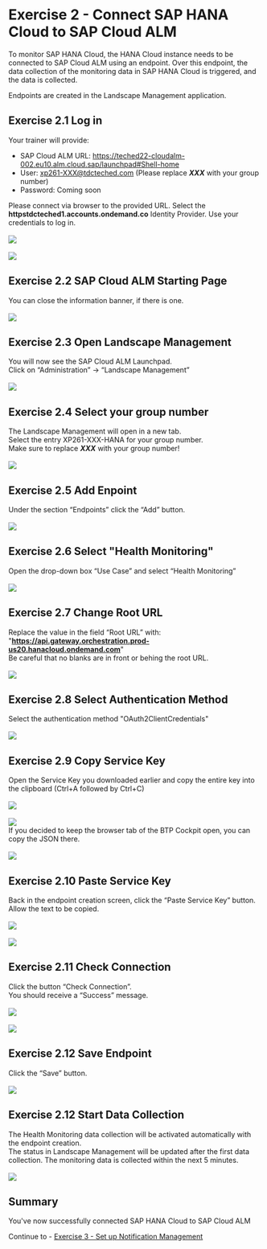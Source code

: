 # Exercise 2 - Connect SAP HANA Cloud to SAP Cloud ALM

To monitor SAP HANA Cloud, the HANA Cloud instance needs to be connected to SAP Cloud ALM using an endpoint. Over this endpoint, the data collection of the monitoring data in SAP HANA Cloud is triggered, and the data is collected.

Endpoints are created in the Landscape Management application.

## Exercise 2.1 Log in

Your trainer will provide:  
- SAP Cloud ALM URL: https://teched22-cloudalm-002.eu10.alm.cloud.sap/launchpad#Shell-home
- User: xp261-XXX@tdcteched.com (Please replace _**XXX**_ with your group number)
- Password: Coming soon

Please connect via browser to the provided URL. Select the **httpstdcteched1.accounts.ondemand.co** Identity Provider.
Use your credentials to log in.  
<br>![](/exercises/ex2/images/Ex2_1.png)  
<br>![](/exercises/ex2/images/Ex2_2.png)

## Exercise 2.2 SAP Cloud ALM Starting Page

You can close the information banner, if there is one.  
<br>![](/exercises/ex2/images/Ex2_3.png)

## Exercise 2.3 Open Landscape Management

You will now see the SAP Cloud ALM Launchpad.  
Click on “Administration” → “Landscape Management”  
<br>![](/exercises/ex2/images/Ex2_4.png)

## Exercise 2.4 Select your group number

The Landscape Management will open in a new tab.  
Select the entry XP261-XXX-HANA for your group number.  
Make sure to replace _**XXX**_ with your group number!  
<br>![](/exercises/ex2/images/Ex2_5.png)

## Exercise 2.5 Add Enpoint

Under the section “Endpoints” click the “Add” button.  
<br>![](/exercises/ex2/images/Ex2_6.png)

## Exercise 2.6 Select "Health Monitoring"

Open the drop-down box “Use Case” and select “Health Monitoring”  
<br>![](/exercises/ex2/images/Ex2_7.png)

## Exercise 2.7 Change Root URL

Replace the value in the field “Root URL” with:  
"**https://api.gateway.orchestration.prod-us20.hanacloud.ondemand.com**"  
Be careful that no blanks are in front or behing the root URL.  
<br>![](/exercises/ex2/images/Ex2_7a.png)

## Exercise 2.8 Select Authentication Method

Select the authentication method "OAuth2ClientCredentials"  
<br>![](/exercises/ex2/images/Ex2_7b.png)

## Exercise 2.9 Copy Service Key

Open the Service Key you downloaded earlier and copy the entire key into the clipboard (Ctrl+A followed by Ctrl+C)  
<br>![](/exercises/ex2/images/Ex2_9.png)  
<br>![](/exercises/ex2/images/Ex2_10.png)  
If you decided to keep the browser tab of the BTP Cockpit open, you can copy the JSON there.  
<br>![](/exercises/ex2/images/Ex2_9b.png)

## Exercise 2.10 Paste Service Key

Back in the endpoint creation screen, click the “Paste Service Key” button.  
Allow the text to be copied.  
<br>![](/exercises/ex2/images/Ex2_11.png)  
<br>![](/exercises/ex2/images/Ex2_12.png)

## Exercise 2.11 Check Connection

Click the button “Check Connection”.  
You should receive a “Success” message.  
<br>![](/exercises/ex2/images/Ex2_13.png)  
<br>![](/exercises/ex2/images/Ex2_14.png)

## Exercise 2.12 Save Endpoint

Click the “Save” button.  
<br>![](/exercises/ex2/images/Ex2_15.png)

## Exercise 2.12 Start Data Collection

The Health Monitoring data collection will be activated automatically with the endpoint creation.  
The status in Landscape Management will be updated after the first data collection. The monitoring data is collected within the next 5 minutes.  
<br>![](/exercises/ex2/images/Ex2_16a.png)

## Summary

You've now successfully connected SAP HANA Cloud to SAP Cloud ALM

Continue to - [Exercise 3 -	Set up Notification Management ](../ex3/README.md)
